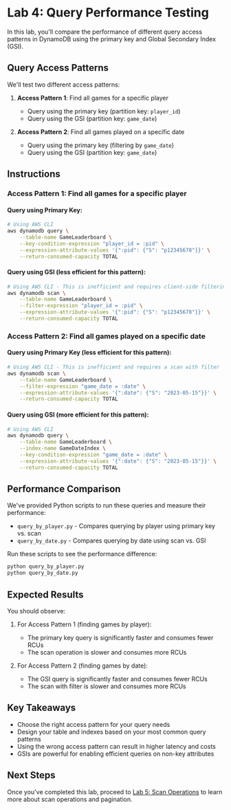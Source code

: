 # Lab 4: Query Performance Testing

In this lab, you'll compare the performance of different query access patterns in DynamoDB using the primary key and Global Secondary Index (GSI).

## Query Access Patterns

We'll test two different access patterns:

1. **Access Pattern 1**: Find all games for a specific player
   - Query using the primary key (partition key: `player_id`)
   - Query using the GSI (partition key: `game_date`)

2. **Access Pattern 2**: Find all games played on a specific date
   - Query using the primary key (filtering by `game_date`)
   - Query using the GSI (partition key: `game_date`)

## Instructions

### Access Pattern 1: Find all games for a specific player

#### Query using Primary Key:

```bash
# Using AWS CLI
aws dynamodb query \
    --table-name GameLeaderboard \
    --key-condition-expression "player_id = :pid" \
    --expression-attribute-values '{":pid": {"S": "p12345678"}}' \
    --return-consumed-capacity TOTAL
```

#### Query using GSI (less efficient for this pattern):

```bash
# Using AWS CLI - This is inefficient and requires client-side filtering
aws dynamodb scan \
    --table-name GameLeaderboard \
    --filter-expression "player_id = :pid" \
    --expression-attribute-values '{":pid": {"S": "p12345678"}}' \
    --return-consumed-capacity TOTAL
```

### Access Pattern 2: Find all games played on a specific date

#### Query using Primary Key (less efficient for this pattern):

```bash
# Using AWS CLI - This is inefficient and requires a scan with filter
aws dynamodb scan \
    --table-name GameLeaderboard \
    --filter-expression "game_date = :date" \
    --expression-attribute-values '{":date": {"S": "2023-05-15"}}' \
    --return-consumed-capacity TOTAL
```

#### Query using GSI (more efficient for this pattern):

```bash
# Using AWS CLI
aws dynamodb query \
    --table-name GameLeaderboard \
    --index-name GameDateIndex \
    --key-condition-expression "game_date = :date" \
    --expression-attribute-values '{":date": {"S": "2023-05-15"}}' \
    --return-consumed-capacity TOTAL
```

## Performance Comparison

We've provided Python scripts to run these queries and measure their performance:

- `query_by_player.py` - Compares querying by player using primary key vs. scan
- `query_by_date.py` - Compares querying by date using scan vs. GSI

Run these scripts to see the performance difference:

```bash
python query_by_player.py
python query_by_date.py
```

## Expected Results

You should observe:

1. For Access Pattern 1 (finding games by player):
   - The primary key query is significantly faster and consumes fewer RCUs
   - The scan operation is slower and consumes more RCUs

2. For Access Pattern 2 (finding games by date):
   - The GSI query is significantly faster and consumes fewer RCUs
   - The scan with filter is slower and consumes more RCUs

## Key Takeaways

- Choose the right access pattern for your query needs
- Design your table and indexes based on your most common query patterns
- Using the wrong access pattern can result in higher latency and costs
- GSIs are powerful for enabling efficient queries on non-key attributes

## Next Steps

Once you've completed this lab, proceed to [Lab 5: Scan Operations](../05-scan-operations/) to learn more about scan operations and pagination.